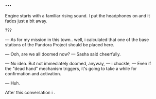 ...
---

Engine starts with a familiar rising sound. I put the headphones on and it fades
just a bit away.

???

— As for my mission in this town.. well, i calculated that one of the base
stations of the Pandora Project should be placed here.

— Ooh, are we all doomed now? — Sasha said cheerfully.

— No idea. But not immediately doomed, anyway, — i chuckle, — Even if the "dead
hand" mechanism triggers, it's going to take a while for confirmation and
activation.

— Huh.

After this conversation i .
